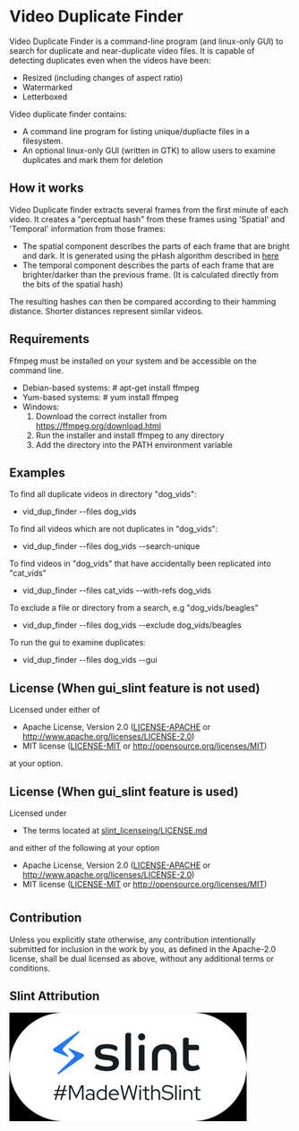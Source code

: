 # Video Duplicate Finder
Video Duplicate Finder is a command-line program (and linux-only GUI) to search for duplicate and near-duplicate video files. It is capable of detecting duplicates even when the videos have been:
 * Resized (including changes of aspect ratio)
 * Watermarked
 * Letterboxed
 

Video duplicate finder contains:
* A command line program for listing unique/dupliacte files in a filesystem.
* An optional linux-only GUI (written in GTK) to allow users to examine duplicates and mark them for deletion


## How it works
Video Duplicate finder extracts several frames from the first minute of each video. It creates a "perceptual hash" from these frames using 'Spatial' and 'Temporal' information from those frames:
* The spatial component describes the parts of each frame that are bright and dark. It is generated using the pHash algorithm described in [here](http://hackerfactor.com/blog/index.php%3F/archives/432-Looks-Like-It.html)
* The temporal component describes the parts of each frame that are brighter/darker than the previous frame. (It is calculated directly from the bits of the spatial hash)

The resulting hashes can then be compared according to their hamming distance. Shorter distances represent similar videos.
 

## Requirements
Ffmpeg must be installed on your system and be accessible on the command line.

* Debian-based systems: # apt-get install ffmpeg
* Yum-based systems:    # yum install ffmpeg
* Windows:
    1) Download the correct installer from <https://ffmpeg.org/download.html>
    2) Run the installer and install ffmpeg to any directory
    3) Add the directory into the PATH environment variable

## Examples
To find all duplicate videos in directory "dog_vids":
* vid_dup_finder --files dog_vids

To find all videos which are not duplicates in "dog_vids":
* vid_dup_finder --files dog_vids --search-unique

To find videos in "dog_vids" that have accidentally been replicated into "cat_vids"
* vid_dup_finder --files cat_vids --with-refs dog_vids

To exclude a file or directory from a search, e.g "dog_vids/beagles"
* vid_dup_finder --files dog_vids --exclude dog_vids/beagles

To run the gui to examine duplicates:
* vid_dup_finder --files dog_vids --gui

## License (When gui_slint feature is not used)

Licensed under either of

 * Apache License, Version 2.0
   ([LICENSE-APACHE](LICENSE-APACHE) or http://www.apache.org/licenses/LICENSE-2.0)
 * MIT license
   ([LICENSE-MIT](LICENSE-MIT) or http://opensource.org/licenses/MIT)

at your option.

## License (When gui_slint feature is used)

Licensed under 

 * The terms located at [slint_licenseing/LICENSE.md](slint_licenseing/LICENSE.md)

and either of the following at your option

 * Apache License, Version 2.0
   ([LICENSE-APACHE](LICENSE-APACHE) or http://www.apache.org/licenses/LICENSE-2.0)
 * MIT license
   ([LICENSE-MIT](LICENSE-MIT) or http://opensource.org/licenses/MIT)



#

## Contribution

Unless you explicitly state otherwise, any contribution intentionally submitted
for inclusion in the work by you, as defined in the Apache-2.0 license, shall be
dual licensed as above, without any additional terms or conditions.

## Slint Attribution
![slint_attribution](MadeWithSlint-logo-whitebg.png)
